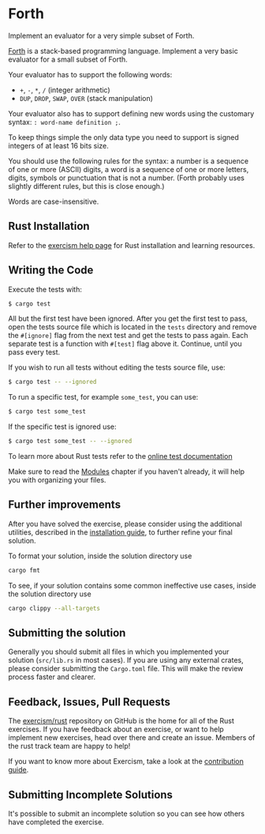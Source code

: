 # Forth

Implement an evaluator for a very simple subset of Forth.

[Forth](https://en.wikipedia.org/wiki/Forth_%28programming_language%29)
is a stack-based programming language. Implement a very basic evaluator
for a small subset of Forth.

Your evaluator has to support the following words:

- `+`, `-`, `*`, `/` (integer arithmetic)
- `DUP`, `DROP`, `SWAP`, `OVER` (stack manipulation)

Your evaluator also has to support defining new words using the
customary syntax: `: word-name definition ;`.

To keep things simple the only data type you need to support is signed
integers of at least 16 bits size.

You should use the following rules for the syntax: a number is a
sequence of one or more (ASCII) digits, a word is a sequence of one or
more letters, digits, symbols or punctuation that is not a number.
(Forth probably uses slightly different rules, but this is close
enough.)

Words are case-insensitive.

## Rust Installation

Refer to the [exercism help page][help-page] for Rust installation and learning
resources.

## Writing the Code

Execute the tests with:

```bash
$ cargo test
```

All but the first test have been ignored. After you get the first test to
pass, open the tests source file which is located in the `tests` directory
and remove the `#[ignore]` flag from the next test and get the tests to pass
again. Each separate test is a function with `#[test]` flag above it.
Continue, until you pass every test.

If you wish to run all tests without editing the tests source file, use:

```bash
$ cargo test -- --ignored
```

To run a specific test, for example `some_test`, you can use:

```bash
$ cargo test some_test
```

If the specific test is ignored use:

```bash
$ cargo test some_test -- --ignored
```

To learn more about Rust tests refer to the [online test documentation][rust-tests]

Make sure to read the [Modules][modules] chapter if you
haven't already, it will help you with organizing your files.

## Further improvements

After you have solved the exercise, please consider using the additional utilities, described in the [installation guide](https://exercism.io/tracks/rust/installation), to further refine your final solution.

To format your solution, inside the solution directory use

```bash
cargo fmt
```

To see, if your solution contains some common ineffective use cases, inside the solution directory use

```bash
cargo clippy --all-targets
```

## Submitting the solution

Generally you should submit all files in which you implemented your solution (`src/lib.rs` in most cases). If you are using any external crates, please consider submitting the `Cargo.toml` file. This will make the review process faster and clearer.

## Feedback, Issues, Pull Requests

The [exercism/rust](https://github.com/exercism/rust) repository on GitHub is the home for all of the Rust exercises. If you have feedback about an exercise, or want to help implement new exercises, head over there and create an issue. Members of the rust track team are happy to help!

If you want to know more about Exercism, take a look at the [contribution guide](https://github.com/exercism/docs/blob/master/contributing-to-language-tracks/README.md).

[help-page]: https://exercism.io/tracks/rust/learning
[modules]: https://doc.rust-lang.org/book/ch07-02-defining-modules-to-control-scope-and-privacy.html
[cargo]: https://doc.rust-lang.org/book/ch14-00-more-about-cargo.html
[rust-tests]: https://doc.rust-lang.org/book/ch11-02-running-tests.html

## Submitting Incomplete Solutions
It's possible to submit an incomplete solution so you can see how others have completed the exercise.
